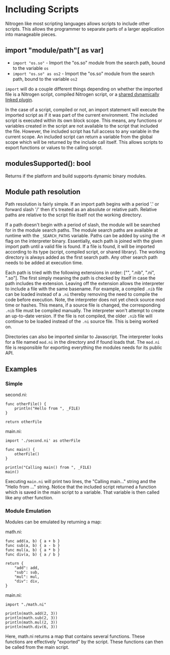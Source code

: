 # Including Scripts

Nitrogen like most scripting languages allows scripts to include other scripts. This allows the programmer to
separate parts of a larger application into manageable pieces.

## import "module/path"[ as var]

- `import "os.so"` - Import the "os.so" module from the search path, bound to the variable `os`
- `import "os.so" as os2` - Import the "os.so" module from the search path, bound to the variable `os2`

`import` will do a couple different things depending on whether the imported file is a Nitrogen script,
compiled Nitrogen script, or a [shared dynamically linked plugin](../../modules).

In the case of a script, compiled or not, an import statement will execute the imported script as
if it was part of the current environment. The included script is executed within its own block scope.
This means, any functions or variables created in the script are not available to the script that
included the file. However, the included script has full access to any variable in the current scope.
An included script can return a variable from the global scope which will be returned by
the include call itself. This allows scripts to export functions or values to the calling script.

## modulesSupported(): bool

Returns if the platform and build supports dynamic binary modules.

## Module path resolution

Path resolution is fairly simple. If an import path begins with a period '.' or forward slash '/' then
it's treated as an absolute or relative path. Relative paths are relative to the script file itself not
the working directory.

If a path doesn't begin with a period of slash, the module will be searched for in the module search paths.
The module search paths are available at runtime with the `_SEARCH_PATHS` variable. Paths can be added
by using the `-M` flag on the interpreter binary. Essentially, each path is joined with the given import path
until a valid file is found. If a file is found, it will be imported according to its type (script, compiled
script, or shared library). The working directory is always added as the first search path. Any other search
path needs to be added at execution time.

Each path is tried with the following extensions in order: ["", ".nib", ".ni", ".so"]. The first simply meaning
the path is checked by itself in case the path includes the extension. Leaving off the extension allows the interpreter
to include a file with the same basename. For example, a compiled `.nib` file can be loaded instead of a `.ni` thereby
removing the need to compile the code before execution. Note, the interpreter does not yet check source mod time or hashes.
This means, if a source file is changed, the corresponding `.nib` file must be compiled manually. The interpreter
won't attempt to create an up-to-date version. If the file is not compiled, the older `.nib` file will continue to be
loaded instead of the `.ni` source file. This is being worked on.

Directories can also be imported similar to Javascript. The interpreter looks for a file named `mod.ni` in the directory
and if found loads that. The `mod.ni` file is responsible for exporting everything the modules needs for its public API.

## Examples

### Simple

second.ni:

```
func otherFile() {
    println("Hello from ", _FILE)
}

return otherFile
```

main.ni:

```
import './second.ni' as otherFile

func main() {
    otherFile()
}

println("Calling main() from ", _FILE)
main()
```

Executing `main.ni` will print two lines, the "Calling main..." string and the "Hello from ..." string.
Notice that the included script returned a function which is saved in the main script to a variable.
That variable is then called like any other function.

### Module Emulation

Modules can be emulated by returning a map:

math.ni:

```
func add(a, b) { a + b }
func sub(a, b) { a - b }
func mul(a, b) { a * b }
func div(a, b) { a / b }

return {
    "add": add,
    "sub": sub,
    "mul": mul,
    "div": div,
}
```

main.ni:

```
import "./math.ni"

println(math.add(2, 3))
println(math.sub(2, 3))
println(math.mul(2, 3))
println(math.div(6, 3))
```

Here, math.ni returns a map that contains several functions. These functions are effectively "exported" by the script.
These functions can then be called from the main script.
